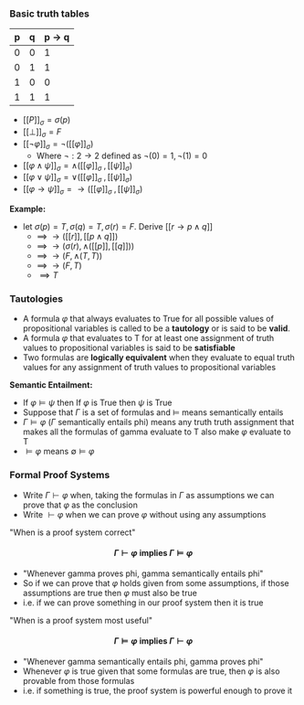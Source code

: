 
### Basic truth tables

p | q | p $\to$ q
-- | -- | -- 
0 | 0 | 1
0 | 1 | 1
1 | 0 | 0
1 | 1 | 1

- $[[P]]_\sigma = \sigma (p)$
- $[[\bot]]_\sigma = F$
- $[[\neg \varphi]]_\sigma= \neg ([[\varphi]]_\sigma)$
	- Where $\neg : 2 \to 2$ defined as $\neg(0)=1, \neg(1)=0$
- $[[\varphi \wedge \psi]]_\sigma=\wedge([[\varphi]]_\sigma\;, [[\psi]]_\sigma)$ 
- $[[\varphi \vee \psi]]_\sigma=\vee([[\varphi]]_\sigma\;, [[\psi]]_\sigma)$ 
- $[[\varphi \to \psi]]_\sigma=\to([[\varphi]]_\sigma\;, [[\psi]]_\sigma)$ 

**Example:**
- let $\sigma(p)=T, \sigma(q)=T, \sigma(r)=F$. Derive $[[r\to p\wedge q]]$
	- $\implies\;\to([[r]], [[p\wedge q]])$
	- $\implies\;\to(\sigma(r), \wedge([[p]],[[q]]))$
	- $\implies\;\to(F,\wedge(T,T))$
	- $\implies\;\to(F,T)$
	- $\implies T$

### Tautologies

- A formula $\varphi$ that always evaluates to True for all possible values of propositional variables is called to be a **tautology** or is said to be **valid**.
- A formula $\varphi$ that evaluates to T for at least one assignment of truth values to propositional variables is said to be **satisfiable**
- Two formulas are **logically equivalent** when they evaluate to equal truth values for any assignment of truth values to propositional variables

**Semantic Entailment:**
- If $\varphi \models\psi$ then If $\varphi$ is True then $\psi$ is True
- Suppose that $\Gamma$ is a set of formulas and $\models$ means semantically entails
- $\Gamma \models \varphi$ ($\Gamma$ semantically entails phi) means any truth truth assignment that makes all the formulas of gamma evaluate to T also make $\varphi$ evaluate to T
- $\models \varphi$ means $\emptyset \models \varphi$

### Formal Proof Systems

- Write $\Gamma \vdash \varphi$ when, taking the formulas in $\Gamma$ as assumptions we can prove that $\varphi$ as the conclusion
- Write $\vdash \varphi$ when we can prove $\varphi$ without using any assumptions

"When is a proof system correct"
#### $$\Gamma \vdash \varphi\; \text{implies}\; \Gamma \models \varphi$$
- "Whenever gamma proves phi, gamma semantically entails phi"
- So if we can prove that $\varphi$ holds given from some assumptions, if those assumptions are true then $\varphi$ must also be true
- i.e. if we can prove something in our proof system then it is true

"When is a proof system most useful"
#### $$\Gamma \models \varphi\; \text{implies}\; \Gamma \vdash \varphi$$
- "Whenever gamma semantically entails phi, gamma proves phi"
- Whenever $\varphi$ is true given that some formulas are true, then $\varphi$ is also provable from those formulas
- i.e. if something is true, the proof system is powerful enough to prove it